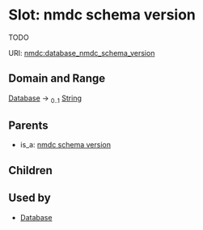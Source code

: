
# Slot: nmdc schema version


TODO

URI: [nmdc:database_nmdc_schema_version](https://microbiomedata/meta/database_nmdc_schema_version)


## Domain and Range

[Database](Database.md) &#8594;  <sub>0..1</sub> [String](types/String.md)

## Parents

 *  is_a: [nmdc schema version](nmdc_schema_version.md)

## Children


## Used by

 * [Database](Database.md)
